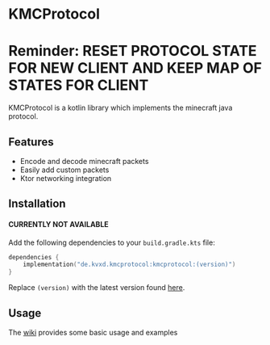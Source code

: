 # KMCProtocol

# Reminder: RESET PROTOCOL STATE FOR NEW CLIENT AND KEEP MAP OF STATES FOR CLIENT
KMCProtocol is a kotlin library which implements the minecraft java protocol.

## Features
- Encode and decode minecraft packets
- Easily add custom packets
- Ktor networking integration

## Installation

#### CURRENTLY NOT AVAILABLE
Add the following dependencies to your `build.gradle.kts` file:

```kotlin
dependencies { 
    implementation("de.kvxd.kmcprotocol:kmcprotocol:(version)")
}
```
Replace `(version)` with the latest version found [here](https://github.com/0x1bd/KMCProtocol/releases).

## Usage

The [wiki](https://github.com/0x1bd/KMCProtocol/wiki) provides some basic usage and examples
